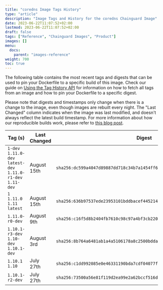 ```yaml
---
title: "coredns Image Tags History"
type: "article"
description: "Image Tags and History for the coredns Chainguard Image"
date: 2023-06-22T11:07:52+02:00
lastmod: 2023-06-22T11:07:52+02:00
draft: false
tags: ["Reference", "Chainguard Images", "Product"]
images: []
menu:
  docs:
    parent: "images-reference"
weight: 700
toc: true
---
```


The following table contains the most recent tags and digests that can be used to pin your Dockerfile to a specific build of this image. Check our guide on [Using the Tag History API](/chainguard/chainguard-images/using-the-tag-history-api/) for information on how to fetch all tags from an image and how to pin your Dockerfile to a specific digest.

Please note that digests and timestamps only change when there is a change to the image, even though images are rebuilt every night. The "Last Changed" column indicates when the image was last modified, and doesn't always reflect the latest build timestamp. For more information about how our reproducible builds work, please refer to [this blog post](https://www.chainguard.dev/unchained/reproducing-chainguards-reproducible-image-builds).

| Tag (s)                                                       | Last Changed | Digest                                                                    |
|---------------------------------------------------------------|--------------|---------------------------------------------------------------------------|
|  `1-dev` `1.11.0-dev` `latest-dev` `1.11.0-r1-dev` `1.11-dev` | August 15th  | `sha256:dc599a4047d89887dd718c34b7a1454ff6e9a301c7b72e5f8c01bc5fe98079fe` |
|  `1` `1.11.0` `1.11` `latest`                                 | August 15th  | `sha256:636b97537ede23953101bddbacef445214c93bfc06e69671993ff5330d615964` |
|  `1.11.0-r0-dev`                                              | August 9th   | `sha256:c16f5d8b2404fb7610c98c97a4bf3cb22018b4b6a19a572175e1314867edbec7` |
|  `1.10.1-r3-dev` `1.10-dev` `1.10.1-dev`                      | August 3rd   | `sha256:8b764a6481ab1a4a5106178a8c2500bddaca716b4f26fc32d70a9aaee87cc978` |
|  `1.10.1` `1.10`                                              | July 27th    | `sha256:c1dd992085e0e46331190bda7cdf04077fa425ca4ad2e74718bf477794410a8a` |
|  `1.10.1-r2-dev`                                              | July 27th    | `sha256:73500a56e81f119d2ea99e2a62bccf516d351d0c7bea4b1af8493350d5c3b120` |
